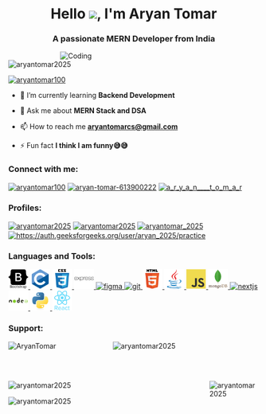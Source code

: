 <h1 align="center">Hello  <img width="25" src="https://raw.githubusercontent.com/TheDudeThatCode/TheDudeThatCode/master/Assets/Earth.gif">, I'm Aryan Tomar</h1>
<h3 align="center">A passionate MERN Developer from India</h3>
<img align="right" alt="Coding" width="400" src="https://camo.githubusercontent.com/8bf6f6d78abc81fcf9c49f10649423e73ea44bc248e83aaae8759d401c829a84/68747470733a2f2f70687973696373677572756b756c2e66696c65732e776f726470726573732e636f6d2f323031392f30322f6368617261637465722d312e676966">
<p align="left"> <img src="https://komarev.com/ghpvc/?username=aryantomar2025&label=Profile%20views&color=0e75b6&style=flat" alt="aryantomar2025" /> </p>

<p align="left"> <a href="https://twitter.com/aryantomar100" target="blank"><img src="https://img.shields.io/twitter/follow/aryantomar100?logo=twitter&style=for-the-badge" alt="aryantomar100" /></a> </p>

- 🌱 I’m currently learning **Backend Development**

- 💬 Ask me about **MERN Stack and DSA**

- 📫 How to reach me **aryantomarcs@gmail.com**

- ⚡ Fun fact **I think I am funny😅😅**

<h3 align="left">Connect with me:</h3>
<p align="left">
<a href="https://twitter.com/aryantomar100" target="blank"><img align="center" src="https://raw.githubusercontent.com/rahuldkjain/github-profile-readme-generator/master/src/images/icons/Social/twitter.svg" alt="aryantomar100" height="30" width="40" /></a>
<a href="https://linkedin.com/in/aryan-tomar-613900222" target="blank"><img align="center" src="https://raw.githubusercontent.com/rahuldkjain/github-profile-readme-generator/master/src/images/icons/Social/linked-in-alt.svg" alt="aryan-tomar-613900222" height="30" width="40" /></a>
<a href="https://instagram.com/a_r_y_a_n____t_o_m_a_r" target="blank"><img align="center" src="https://raw.githubusercontent.com/rahuldkjain/github-profile-readme-generator/master/src/images/icons/Social/instagram.svg" alt="a_r_y_a_n____t_o_m_a_r" height="30" width="40" /></a>
<h3 align="left">Profiles:</h3>
<a href="https://www.codechef.com/users/aryantomar2025" target="blank"><img align="center" src="https://cdn.jsdelivr.net/npm/simple-icons@3.1.0/icons/codechef.svg" alt="aryantomar2025" height="30" width="40" /></a>
<a href="https://www.hackerrank.com/aryantomar2025" target="blank"><img align="center" src="https://raw.githubusercontent.com/rahuldkjain/github-profile-readme-generator/master/src/images/icons/Social/hackerrank.svg" alt="aryantomar2025" height="30" width="40" /></a>
<a href="https://www.leetcode.com/aryantomar_2025" target="blank"><img align="center" src="https://raw.githubusercontent.com/rahuldkjain/github-profile-readme-generator/master/src/images/icons/Social/leet-code.svg" alt="aryantomar_2025" height="30" width="40" /></a>
<a href="https://auth.geeksforgeeks.org/user/https://auth.geeksforgeeks.org/user/aryan_2025/practice" target="blank"><img align="center" src="https://raw.githubusercontent.com/rahuldkjain/github-profile-readme-generator/master/src/images/icons/Social/geeks-for-geeks.svg" alt="https://auth.geeksforgeeks.org/user/aryan_2025/practice" height="30" width="40" /></a>
</p>

<h3 align="left">Languages and Tools:</h3>
<p align="left"> <a href="https://getbootstrap.com" target="_blank" rel="noreferrer"> <img src="https://raw.githubusercontent.com/devicons/devicon/master/icons/bootstrap/bootstrap-plain-wordmark.svg" alt="bootstrap" width="40" height="40"/> </a> <a href="https://www.cprogramming.com/" target="_blank" rel="noreferrer"> <img src="https://raw.githubusercontent.com/devicons/devicon/master/icons/c/c-original.svg" alt="c" width="40" height="40"/> </a> <a href="https://www.w3schools.com/css/" target="_blank" rel="noreferrer"> <img src="https://raw.githubusercontent.com/devicons/devicon/master/icons/css3/css3-original-wordmark.svg" alt="css3" width="40" height="40"/> </a> <a href="https://expressjs.com" target="_blank" rel="noreferrer"> <img src="https://raw.githubusercontent.com/devicons/devicon/master/icons/express/express-original-wordmark.svg" alt="express" width="40" height="40"/> </a> <a href="https://www.figma.com/" target="_blank" rel="noreferrer"> <img src="https://www.vectorlogo.zone/logos/figma/figma-icon.svg" alt="figma" width="40" height="40"/> </a> <a href="https://git-scm.com/" target="_blank" rel="noreferrer"> <img src="https://www.vectorlogo.zone/logos/git-scm/git-scm-icon.svg" alt="git" width="40" height="40"/> </a> <a href="https://www.w3.org/html/" target="_blank" rel="noreferrer"> <img src="https://raw.githubusercontent.com/devicons/devicon/master/icons/html5/html5-original-wordmark.svg" alt="html5" width="40" height="40"/> </a> <a href="https://www.java.com" target="_blank" rel="noreferrer"> <img src="https://raw.githubusercontent.com/devicons/devicon/master/icons/java/java-original.svg" alt="java" width="40" height="40"/> </a> <a href="https://developer.mozilla.org/en-US/docs/Web/JavaScript" target="_blank" rel="noreferrer"> <img src="https://raw.githubusercontent.com/devicons/devicon/master/icons/javascript/javascript-original.svg" alt="javascript" width="40" height="40"/> </a> <a href="https://www.mongodb.com/" target="_blank" rel="noreferrer"> <img src="https://raw.githubusercontent.com/devicons/devicon/master/icons/mongodb/mongodb-original-wordmark.svg" alt="mongodb" width="40" height="40"/> </a> <a href="https://nextjs.org/" target="_blank" rel="noreferrer"> <img src="https://cdn.worldvectorlogo.com/logos/nextjs-2.svg" alt="nextjs" width="40" height="40"/> </a> <a href="https://nodejs.org" target="_blank" rel="noreferrer"> <img src="https://raw.githubusercontent.com/devicons/devicon/master/icons/nodejs/nodejs-original-wordmark.svg" alt="nodejs" width="40" height="40"/> </a> <a href="https://www.python.org" target="_blank" rel="noreferrer"> <img src="https://raw.githubusercontent.com/devicons/devicon/master/icons/python/python-original.svg" alt="python" width="40" height="40"/> </a> <a href="https://reactjs.org/" target="_blank" rel="noreferrer"> <img src="https://raw.githubusercontent.com/devicons/devicon/master/icons/react/react-original-wordmark.svg" alt="react" width="40" height="40"/> </a> </p>

<h3 align="left">Support:</h3>
<p><a href="https://www.buymeacoffee.com/AryanTomar "> <img align="left" src="https://cdn.buymeacoffee.com/buttons/v2/default-yellow.png" height="45" width="210" alt="AryanTomar " /></a><a href="https://ko-fi.com/aryantomar2025"> <img align="left" src="https://cdn.ko-fi.com/cdn/kofi3.png?v=3" height="45" width="210" alt="aryantomar2025" /></a></p><br><br>

<br><p><img width="300"  align="left" src="https://github-readme-stats.vercel.app/api/top-langs?username=aryantomar2025&show_icons=true&locale=en&layout=compact" alt="aryantomar2025" /></p>

<p>&nbsp;<img height="100" width="100" align="right" src="https://github-readme-stats.vercel.app/api?username=aryantomar2025&show_icons=true&locale=en" alt="aryantomar2025" /></p>

<p><img align="center" src="https://github-readme-streak-stats.herokuapp.com/?user=aryantomar2025&" alt="aryantomar2025" /></p>
